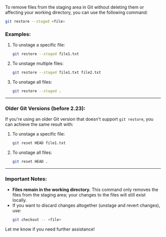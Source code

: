 To remove files from the staging area in Git without deleting them or affecting your working directory, you can use the following command:

```bash
git restore --staged <file>
```

### **Examples:**

1. To unstage a specific file:
   ```bash
   git restore --staged file1.txt
   ```
2. To unstage multiple files:
   ```bash
   git restore --staged file1.txt file2.txt
   ```
3. To unstage all files:
   ```bash
   git restore --staged .
   ```

---

### **Older Git Versions (before 2.23):**

If you're using an older Git version that doesn't support `git restore`, you can achieve the same result with:

1. To unstage a specific file:
   ```bash
   git reset HEAD file1.txt
   ```
2. To unstage all files:
   ```bash
   git reset HEAD .
   ```

---

### **Important Notes:**

- **Files remain in the working directory.** This command only removes the files from the staging area; your changes to the files will still exist locally.
- If you want to discard changes altogether (unstage and revert changes), use:
  ```bash
  git checkout -- <file>
  ```

Let me know if you need further assistance!